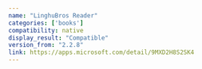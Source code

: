 ```yaml
---
name: "LinghuBros Reader"
categories: ['books']
compatibility: native
display_result: "Compatible"
version_from: "2.2.8"
link: https://apps.microsoft.com/detail/9MXD2H8S2SK4
---
```

